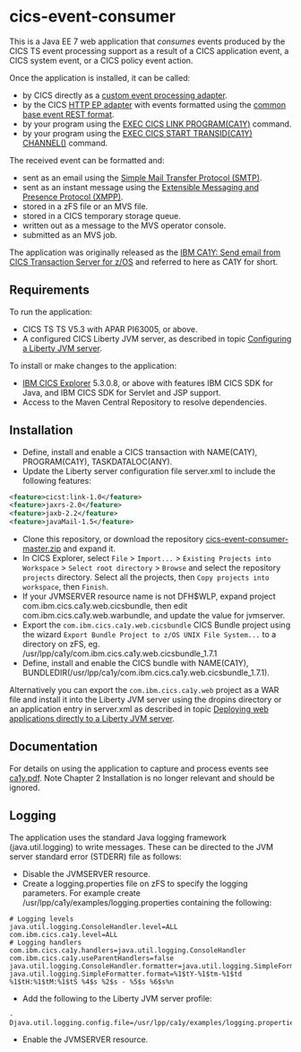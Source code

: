 # cics-event-consumer
This is a Java EE 7 web application that _consumes_ events produced by the CICS TS event processing support as a result of a CICS application event, a CICS system event, or a CICS policy event action.

Once the application is installed, it can be called:
* by CICS directly as a [custom event processing adapter](http://www.ibm.com/support/knowledgecenter/SSGMCP_5.3.0/com.ibm.cics.ts.eventprocessing.doc/concepts/dfhep_event_processing_adapters.html).
* by the CICS [HTTP EP adapter](http://www.ibm.com/support/knowledgecenter/SSGMCP_5.3.0/com.ibm.cics.ts.eventprocessing.doc/concepts/dfhep_event_processing_http_adapter.html) with events formatted using the [common base event REST format](http://www.ibm.com/support/knowledgecenter/SSGMCP_5.3.0/com.ibm.cics.ts.eventprocessing.doc/reference/dfhep_event_processing_cberformat.html).
* by your program using the [EXEC CICS LINK PROGRAM(CA1Y)](http://www.ibm.com/support/knowledgecenter/SSGMCP_5.3.0/com.ibm.cics.ts.applicationprogramming.doc/commands/dfhp4_link.html) command.
* by your program using the [EXEC CICS START TRANSID(CA1Y) CHANNEL()](http://www.ibm.com/support/knowledgecenter/SSGMCP_5.3.0/com.ibm.cics.ts.applicationprogramming.doc/commands/dfhp4_starttransidchannel.html) command.

The received event can be formatted and:
* sent as an email using the [Simple Mail Transfer Protocol (SMTP)](https://en.wikipedia.org/wiki/Simple_Mail_Transfer_Protocol).
* sent as an instant message using the [Extensible Messaging and Presence Protocol (XMPP)](https://en.wikipedia.org/wiki/XMPP).
* stored in a zFS file or an MVS file.
* stored in a CICS temporary storage queue.
* written out as a message to the MVS operator console.
* submitted as an MVS job.

The application was originally released as the [IBM CA1Y: Send email from CICS Transaction Server for z/OS](http://www-01.ibm.com/support/docview.wss?uid=swg24033197) and referred to here as CA1Y for short. 

## Requirements
To run the application:
* CICS TS TS V5.3 with APAR PI63005, or above.
* A configured CICS Liberty JVM server, as described in topic [Configuring a Liberty JVM server](http://www.ibm.com/support/knowledgecenter/SSGMCP_5.3.0/com.ibm.cics.ts.java.doc/JVMserver/config_jvmserver_liberty.html). 

To install or make changes to the application:
* [IBM CICS Explorer](https://developer.ibm.com/mainframe/products/downloads/eclipse-tools/) 5.3.0.8, or above with features IBM CICS SDK for Java, and IBM CICS SDK for Servlet and JSP support.
* Access to the Maven Central Repository to resolve dependencies.

## Installation
* Define, install and enable a CICS transaction with NAME(CA1Y), PROGRAM(CA1Y), TASKDATALOC(ANY).
* Update the Liberty server configuration file server.xml to include the following features:

```xml
<feature>cicst:link-1.0</feature>
<feature>jaxrs-2.0</feature>
<feature>jaxb-2.2</feature>
<feature>javaMail-1.5</feature>
```
* Clone this repository, or download the repository [cics-event-consumer-master.zip](https://github.com/cicsdev/cics-event-consumer/archive/master.zip) and expand it.
* In CICS Explorer, select `File` > `Import...` > `Existing Projects into Workspace` > `Select root directory` > `Browse` and select the repository `projects` directory. Select all the projects, then `Copy projects into workspace`, then `Finish`.
* If your JVMSERVER resource name is not DFH$WLP, expand project com.ibm.cics.ca1y.web.cicsbundle, then edit com.ibm.cics.ca1y.web.warbundle, and update the value for jvmserver.
* Export the `com.ibm.cics.ca1y.web.cicsbundle` CICS Bundle project using the wizard `Export Bundle Project to z/OS UNIX File System...` to a directory on zFS, eg. /usr/lpp/ca1y/com.ibm.cics.ca1y.web.cicsbundle_1.7.1
* Define, install and enable the CICS bundle with NAME(CA1Y), BUNDLEDIR(/usr/lpp/ca1y/com.ibm.cics.ca1y.web.cicsbundle_1.7.1).

Alternatively you can export the `com.ibm.cics.ca1y.web` project as a WAR file and install it into the Liberty JVM server using the dropins directory or an application entry in server.xml as described in topic [Deploying web applications directly to a Liberty JVM server](http://www.ibm.com/support/knowledgecenter/SSGMCP_5.3.0/com.ibm.cics.ts.java.doc/JVMserver/create_libertyapp.html).

## Documentation
For details on using the application to capture and process events see [ca1y.pdf](https://github.com/cicsdev/cics-event-consumer/blob/master/documentation/ca1y.pdf). Note Chapter 2 Installation is no longer relevant and should be ignored.
    
## Logging
The application uses the standard Java logging framework (java.util.logging) to write messages. These can be directed to the JVM server standard error (STDERR) file as follows: 

* Disable the JVMSERVER resource.
* Create a logging.properties file on zFS to specify the logging parameters. For example create /usr/lpp/ca1y/examples/logging.properties containing the following:

```properties
# Logging levels
java.util.logging.ConsoleHandler.level=ALL
com.ibm.cics.ca1y.level=ALL
# Logging handlers
com.ibm.cics.ca1y.handlers=java.util.logging.ConsoleHandler
com.ibm.cics.ca1y.useParentHandlers=false
java.util.logging.ConsoleHandler.formatter=java.util.logging.SimpleFormatter
java.util.logging.SimpleFormatter.format=%1$tY-%1$tm-%1$td %1$tH:%1$tM:%1$tS %4$s %2$s - %5$s %6$s%n
```

* Add the following to the Liberty JVM server profile:

```properties
-Djava.util.logging.config.file=/usr/lpp/ca1y/examples/logging.properties
```

* Enable the JVMSERVER resource.
